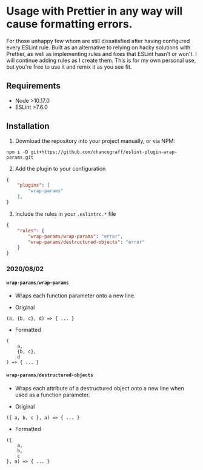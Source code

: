 # Usage with Prettier in any way will cause formatting errors.

For those unhappy few whom are still dissatisfied after having configured every ESLint rule. Built as an alternative to relying on hacky solutions with Prettier, as well as implementing rules and fixes that ESLint hasn't or won't. I will continue adding rules as I create them. This is for my own personal use, but you're free to use it and remix it as you see fit.

## Requirements

* Node \>10.17.0
* ESLint \>7.6.0

## Installation

1. Download the repository into your project manually, or via NPM:

```
npm i -D git+https://github.com/chancegraff/eslint-plugin-wrap-params.git
```

2. Add the plugin to your configuration

```json
{
    "plugins": [
        "wrap-params"
    ],
}
```

3. Include the rules in your `.eslintrc.*` file

```json
{
    "rules": {
        "wrap-params/wrap-params": "error",
        "wrap-params/destructured-objects": "error"
    }
}
```

### 2020/08/02

#### `wrap-params/wrap-params`

- Wraps each function parameter onto a new line.

- Original

```
(a, {b, c}, d) => { ... }
```

- Formatted

```
(
    a,
    {b, c},
    d
) => { ... }
```

#### `wrap-params/destructured-objects`

- Wraps each attribute of a destructured object onto a new line when used as a function parameter.

- Original

```
({ a, b, c }, a) => { ... }
```

- Formatted

```
({
    a,
    b,
    c
}, a) => { ... }
```
